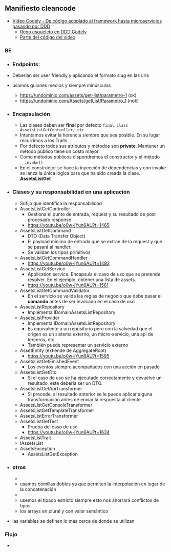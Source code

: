 ## Manifiesto cleancode

- [Video Codely - De código acoplado al framework hasta microservicios pasando por DDD](https://youtu.be/o0w-jYun6AU)
  - [Repo esqueleto en DDD Codely](https://github.com/CodelyTV/php-ddd-example/tree/main/src/Mooc/Courses)
  - [Parte del código del video](https://github.com/eacevedof/prj_phptests/tree/master/examples/eventsourcing)


### BE

- ### Endpoints:
- Deberían ser user friendly y aplicando el formato slug en las urls
- usamos guiones medios y siempre minúsculas
  - https://undominio.com/assets/get-list/parametro-1 (ok)
  - https://undominio.com/Assets/getList/Parametro_1 (nok)

- ### Encapsulación
  - Las clases deben ser **final** por defecto `final class AssetsListGetController, etc`
  - Intentamos evitar la herencia siempre que sea posible. En su lugar recurrimos a los Traits.
  - Por defecto todos sus atributos y métodos son **private**. Mantener un método público tiene un costo mayor.
  - Como métodos públicos dispondremos el constructor y el método `__invoke()`
  - En el constructor se hace la inyección de dependencias y con invoke se lanza la única lógica 
  para que ha sido creada la clase. **AssetsListGet**

- ### Clases y su responsabilidad en una aplicación
  - Sufijo que identifica la responsabilidad
  - AssetsListGetController
    - Gestiona el punto de entrada, request y su resultado de post procesado response
    - https://youtu.be/o0w-jYun6AU?t=1465
  - AssetsListGetCommand 
    - DTO (Data Transfer Object)
    - El payload mínimo de entrada que se extrae de la request y que se pasará al handler.
    - Se validan los tipos primitivos
  - AssetsListGetCommandHandler
    - https://youtu.be/o0w-jYun6AU?t=1492
  - AssetsListGetService 
    - Application service. Encapsula el caso de uso que se pretende resolver. En el ejemplo, obtener una lista de assets.
    - https://youtu.be/o0w-jYun6AU?t=1561 
  - AssetsListGetCommandValidator
    - En el servicio se valida las reglas de negocio que debe pasar el **comando** antes de ser invocado en el caso de uso
  - AssetsListRepository
    - Implementa IDomainAssetsListRepository
  - AssetsListProvider
    - Implementa IDomainAssetsListRepository
    - Es equivalente a un repositorio pero con la salvedad que el origen es un sistema externo, un micro-servicio, una api de terceros, etc.
    - También puede representar un servicio externo
  - AssetEntity (extiende de AggregateRoot)
    - https://youtu.be/o0w-jYun6AU?t=1595
  - AssetsListGetFinishedEvent
    - Los eventos siempre acompañados con una acción en pasado
  - AssetsListGetDto
    - Si el caso de uso se ha ejecutado correctamente y devuelve un resultado, este debería ser un DTO.
  - AssetsListGetApiTransformer
    - Si procede, al resultado anterior se le puede aplicar alguna transformación antes de enviar la respuesta al cliente 
  - AssetsListGetConsoleTransformer
  - AssetsListGetTemplateTransformer
  - AssetsListErrorTransformer
  - AssetsListGetTest
    - Prueba del caso de uso
    - https://youtu.be/o0w-jYun6AU?t=1634 
  - AssetsListTrait
  - IAssetsList
  - AssetsException
    - AssetsListGetException

- ### otros
  - 
  - usamos comillas dobles ya que permiten la interpolación en lugar de la concatenación
  - 
  - usemos el tipado estricto siempre esto nos ahorrará conflictos de tipos
  - los arrays en plural y con valor semántico
- las variables se definen lo más cerca de donde se utilizan
    
### Flujo
- 